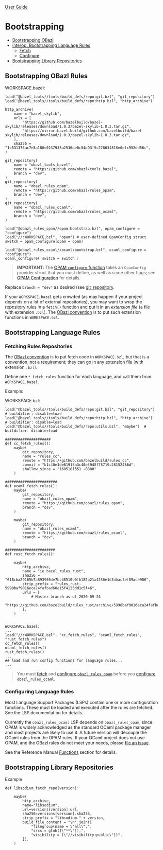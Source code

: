 [User Guide](index.md)

# Bootstrapping

* [Bootstrapping OBazl](#bootstrap_obazl)
* [Interop: Bootstrapping Language Rules](#rules)
  * [Fetch](#fetch_rules)
  * [Configure](#config_rules)
* [Bootstrapping Library Repositories](#libraries)

## <a name="bootstrap_obazl">Bootstrapping OBazl Rules</a>

WORKSPACE.bazel:

```
load("@bazel_tools//tools/build_defs/repo:git.bzl", "git_repository")
load("@bazel_tools//tools/build_defs/repo:http.bzl", "http_archive")

http_archive(
    name = "bazel_skylib",
    urls = [
        "https://github.com/bazelbuild/bazel-skylib/releases/download/1.0.3/bazel-skylib-1.0.3.tar.gz",
        "https://mirror.bazel.build/github.com/bazelbuild/bazel-skylib/releases/download/1.0.3/bazel-skylib-1.0.3.tar.gz",
    ],
    sha256 = "1c531376ac7e5a180e0237938a2536de0c54d93f5c278634818e0efc952dd56c",
)

git_repository(
    name = "obazl_tools_bazel",
    remote = "https://github.com/obazl/tools_bazel",
    branch = "dev",
)
git_repository(
    name = "obazl_rules_opam",
    remote = "https://github.com/obazl/rules_opam",
    branch = "dev",
)
git_repository(
    name = "obazl_rules_ocaml",
    remote = "https://github.com/obazl/rules_ocaml",
    branch = "dev",
)

load("@obazl_rules_opam//opam:bootstrap.bzl", opam_configure = "configure")
load("//:WORKSPACE.bzl", "opam") # user-defined OpamConfig struct
switch = opam_configure(opam = opam)

load("@obazl_rules_ocaml//ocaml:bootstrap.bzl", ocaml_configure = "configure")
ocaml_configure( switch = switch )
```

>    **IMPORTANT**: The [OPAM `configure` function](../refman/functions.md#opam_config)
>    takes an `OpamConfig` provider struct that you must define, as well as some other flags;
>    see [OPAM Configuration](configuration.md#opamconfig) for details.

Replace `branch = "dev"` as desired (see [git_repository](https://docs.bazel.build/versions/master/repo/git.html).

If your `WORKSPACE.bazel` gets crowded (as may happen if your project
depends on a lot of external repositories), you may want to wrap the
repository rules in a `fetch()` function and put it in an _extension
file_ (a file with extension `.bzl`). The [OBazl
convention](conventions.md) is to put such extension functions in
`WORKSPACE.bzl`.

## <a name="rules">Bootstrapping Language Rules</a>

### <a name="fetch_rules">Fetching Rules Repositories</a>

The [OBazl convention](conventions.md) is to put fetch code in
`WORKSPACE.bzl`, but that is a convention, not a requirement; they can
go in any extension file (with extension `.bzl`).

Define one `*_fetch_rules` function for each language, and call them
from `WORKSPACE.bazel`.

Example:

WORKSPACE.bzl:

```
load("@bazel_tools//tools/build_defs/repo:git.bzl", "git_repository") # buildifier: disable=load
load("@bazel_tools//tools/build_defs/repo:http.bzl", "http_archive")  # buildifier: disable=load
load("@bazel_tools//tools/build_defs/repo:utils.bzl", "maybe")  # buildifier: disable=load

#####################
def cc_fetch_rules():
    maybe(
        git_repository,
        name = "rules_cc",
        remote = "https://github.com/bazelbuild/rules_cc",
        commit = "b1c40e1de81913a3c40e5948f78719c28152486d",
        shallow_since = "1605101351 -0800"
    )

########################
def ocaml_fetch_rules():
    maybe(
        git_repository,
        name = "obazl_rules_opam",
        remote = "https://github.com/obazl/rules_opam",
        branch = "dev",
    )

    maybe(
        git_repository,
        name = "obazl_rules_ocaml",
        remote = "https://github.com/obazl/rules_ocaml",
        branch = "dev",
    )

#######################
def rust_fetch_rules():

    maybe(
        http_archive,
        name = "io_bazel_rules_rust",
        sha256 = "618cba29165b7a893960de7bc48510b0fb182b21a4286e1d3dbacfef89ace906",
        strip_prefix = "rules_rust-5998baf9016eca24fafbad60e15f4125dd1c5f46",
        urls = [
            # Master branch as of 2020-09-24
            "https://github.com/bazelbuild/rules_rust/archive/5998baf9016eca24fafbad60e15f4125dd1c5f46.tar.gz",
        ],
    )
```

```

WORKSPACE.bazel:
...
load("//:WORKSPACE.bzl", "cc_fetch_rules", "ocaml_fetch_rules", "rust_fetch_rules")
cc_fetch_rules()
ocaml_fetch_rules()
rust_fetch_rules()
...
## load and run config functions for language rules...
...
```

>    You must [fetch](#fetch_rules) and [configure `obazl_rules_opam`](configuration.md#opamconfig)
>    before you [configure `obazl_rules_ocaml`](configuration.md#ocamlconfig).

### <a name="config_rules">Configuring Language Rules</a>

Most Language Support Packages (LSPs) contain one or more
configuration functions. These must be loaded and executed after the
rules are fetched.  See the LSP documentation for details.

Currently the `obazl_rules_ocaml` LSP depends on `obazl_rules_opam`, since
OPAM is widely acknowledged as the standard OCaml package manager and
most projects are likely to use it. A future version will decouple the
OCaml rules from the OPAM rules. If your OCaml project does not use
OPAM, and the OBazl rules do not meet your needs, please [file an
issue](https://github.com/obazl/rules_ocaml/issues).

See the Reference Manual [Functions](../refman/index.md#functions) section for details.

## <a name="libraries">Bootstrapping Library Repositories</a>

Example

```
def libsodium_fetch_repo(version):

    maybe(
        http_archive,
        name="libsodium",
        url=versions[version].url,
        sha256=versions[version].sha256,
        strip_prefix = "libsodium-" + version,
        build_file_content = "\n".join([
            "filegroup(name = \"all\",",
            "srcs = glob([\"**\"]),",
            "visibility = [\"//visibility:public\"])",
        ]),
    )
```
